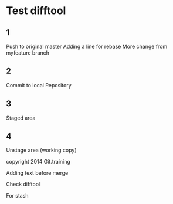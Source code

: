 # Test difftool

## 1
Push to original master
Adding a line for rebase
More change from myfeature branch

## 2
Commit to local Repository

## 3
Staged area

## 4
Unstage area (working copy)

copyright 2014 Git.training

Adding text before merge

Check difftool

For stash
